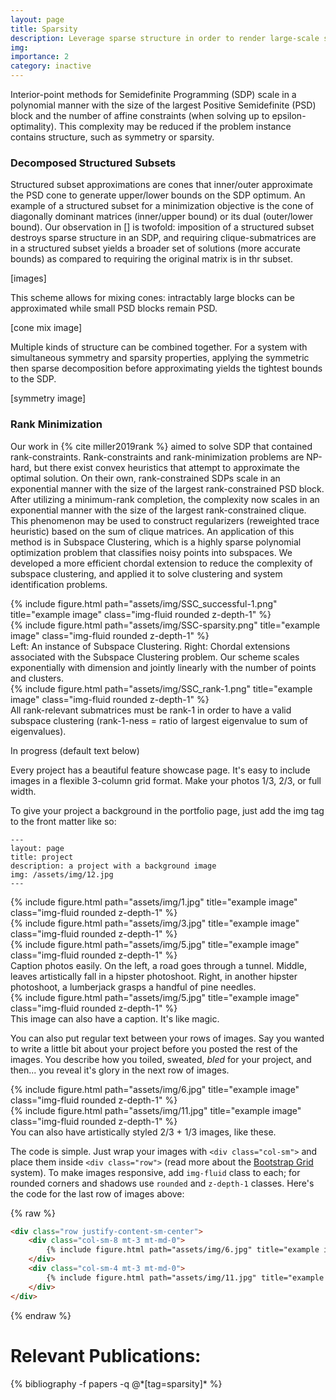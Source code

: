 ```yaml
---
layout: page
title: Sparsity
description: Leverage sparse structure in order to render large-scale semidefinite programs tractable
img: 
importance: 2
category: inactive
---
```



Interior-point methods for Semidefinite Programming (SDP) scale in a polynomial manner with the size of the largest Positive Semidefinite (PSD) block and the number of affine constraints (when solving up to epsilon-optimality). This complexity may be reduced if the problem instance contains structure, such as symmetry or sparsity.

### Decomposed Structured Subsets

Structured subset approximations are cones that inner/outer approximate the PSD cone to generate upper/lower bounds on the SDP optimum. An example of a structured subset for a minimization objective is the cone of diagonally dominant matrices (inner/upper bound) or its dual (outer/lower bound). Our observation in [] is twofold: imposition of a structured subset destroys sparse structure in an SDP, and requiring clique-submatrices are in a structured subset yields a broader set of solutions (more accurate bounds) as compared to requiring the original matrix is in thr subset. 


[images]

This scheme allows for mixing cones: intractably large blocks can be approximated while small PSD blocks remain PSD. 

[cone mix image] 

Multiple kinds of structure can be combined together. For a system with simultaneous symmetry and sparsity properties, applying the symmetric then sparse decomposition before approximating yields the tightest bounds to the SDP. 

[symmetry image]

### Rank Minimization

Our work in {% cite miller2019rank %} aimed to solve SDP that contained rank-constraints. Rank-constraints and rank-minimization problems are NP-hard, but there exist convex heuristics that attempt to approximate the optimal solution. On their own, rank-constrained SDPs scale in an exponential manner with the size of the largest rank-constrained PSD block. After utilizing a minimum-rank completion, the complexity now scales in an exponential manner with the size of the largest rank-constrained clique. This phenomenon may be used to construct regularizers (reweighted trace heuristic) based on the sum of clique matrices. An application of this method is in Subspace Clustering, which is a highly sparse polynomial optimization problem that classifies noisy points into subspaces. We developed a more efficient chordal extension to reduce the complexity of subspace clustering, and applied it to solve clustering and system identification problems.

<div class="row">
    <div class="col-sm mt-3 mt-md-0">
        {% include figure.html path="assets/img/SSC_successful-1.png" title="example image" class="img-fluid rounded z-depth-1" %}
    </div>
    <div class="col-sm mt-3 mt-md-0">
        {% include figure.html path="assets/img/SSC-sparsity.png" title="example image" class="img-fluid rounded z-depth-1" %}
    </div>
</div>
<div class="caption">
    Left: An instance of Subspace Clustering. Right: Chordal extensions associated with the Subspace Clustering problem. Our scheme scales exponentially with dimension and jointly linearly with the number of points and clusters.
</div>


<div class="row">
    <div class="col-sm mt-3 mt-md-0">
        {% include figure.html path="assets/img/SSC_rank-1.png" title="example image" class="img-fluid rounded z-depth-1" %}
    </div>
</div>
<div class="caption">
    All rank-relevant submatrices must be rank-1 in order to have a valid subspace clustering (rank-1-ness = ratio of largest eigenvalue to sum of eigenvalues).
</div>




In progress (default text below)

Every project has a beautiful feature showcase page.
It's easy to include images in a flexible 3-column grid format.
Make your photos 1/3, 2/3, or full width.

To give your project a background in the portfolio page, just add the img tag to the front matter like so:

    ---
    layout: page
    title: project
    description: a project with a background image
    img: /assets/img/12.jpg
    ---

<div class="row">
    <div class="col-sm mt-3 mt-md-0">
        {% include figure.html path="assets/img/1.jpg" title="example image" class="img-fluid rounded z-depth-1" %}
    </div>
    <div class="col-sm mt-3 mt-md-0">
        {% include figure.html path="assets/img/3.jpg" title="example image" class="img-fluid rounded z-depth-1" %}
    </div>
    <div class="col-sm mt-3 mt-md-0">
        {% include figure.html path="assets/img/5.jpg" title="example image" class="img-fluid rounded z-depth-1" %}
    </div>
</div>
<div class="caption">
    Caption photos easily. On the left, a road goes through a tunnel. Middle, leaves artistically fall in a hipster photoshoot. Right, in another hipster photoshoot, a lumberjack grasps a handful of pine needles.
</div>
<div class="row">
    <div class="col-sm mt-3 mt-md-0">
        {% include figure.html path="assets/img/5.jpg" title="example image" class="img-fluid rounded z-depth-1" %}
    </div>
</div>
<div class="caption">
    This image can also have a caption. It's like magic.
</div>

You can also put regular text between your rows of images.
Say you wanted to write a little bit about your project before you posted the rest of the images.
You describe how you toiled, sweated, *bled* for your project, and then... you reveal it's glory in the next row of images.


<div class="row justify-content-sm-center">
    <div class="col-sm-8 mt-3 mt-md-0">
        {% include figure.html path="assets/img/6.jpg" title="example image" class="img-fluid rounded z-depth-1" %}
    </div>
    <div class="col-sm-4 mt-3 mt-md-0">
        {% include figure.html path="assets/img/11.jpg" title="example image" class="img-fluid rounded z-depth-1" %}
    </div>
</div>
<div class="caption">
    You can also have artistically styled 2/3 + 1/3 images, like these.
</div>


The code is simple.
Just wrap your images with `<div class="col-sm">` and place them inside `<div class="row">` (read more about the <a href="https://getbootstrap.com/docs/4.4/layout/grid/">Bootstrap Grid</a> system).
To make images responsive, add `img-fluid` class to each; for rounded corners and shadows use `rounded` and `z-depth-1` classes.
Here's the code for the last row of images above:

{% raw %}
```html
<div class="row justify-content-sm-center">
    <div class="col-sm-8 mt-3 mt-md-0">
        {% include figure.html path="assets/img/6.jpg" title="example image" class="img-fluid rounded z-depth-1" %}
    </div>
    <div class="col-sm-4 mt-3 mt-md-0">
        {% include figure.html path="assets/img/11.jpg" title="example image" class="img-fluid rounded z-depth-1" %}
    </div>
</div>
```
{% endraw %}

<div class="publications">
	<h1>Relevant Publications:</h1>
	{% bibliography -f papers -q @*[tag=sparsity]* %}
  </div>